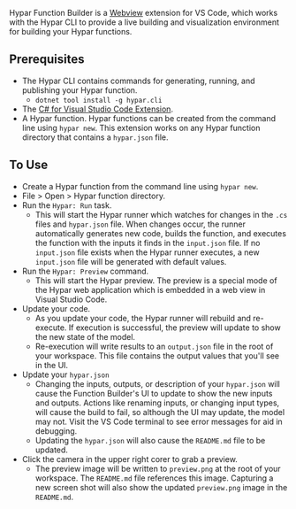 Hypar Function Builder is a [Webview](https://code.visualstudio.com/api/extension-guides/webview) extension for VS Code, which works with the Hypar CLI to provide a live building and visualization environment for building your Hypar functions.

## Prerequisites
- The Hypar CLI contains commands for generating, running, and publishing your Hypar function.
  - `dotnet tool install -g hypar.cli`
- The [C# for Visual Studio Code Extension](https://marketplace.visualstudio.com/items?itemName=ms-vscode.csharp).
- A Hypar function. Hypar functions can be created from the command line using `hypar new`. This extension works on any Hypar function directory that contains a `hypar.json` file.

## To Use
- Create a Hypar function from the command line using `hypar new`.
- File > Open > Hypar function directory.
- Run the `Hypar: Run` task. 
  - This will start the Hypar runner which watches for changes in the `.cs` files and `hypar.json` file. When changes occur, the runner automatically generates new code, builds the function, and executes the function with the inputs it finds in the `input.json` file. If no `input.json` file exists when the Hypar runner executes, a new `input.json` file will be generated with default values.
- Run the `Hypar: Preview` command. 
  - This will start the Hypar preview. The preview is a special mode of the Hypar web application which is embedded in a web view in Visual Studio Code.
- Update your code.
  - As you update your code, the Hypar runner will rebuild and re-execute. If execution is successful, the preview will update to show the new state of the model.
  - Re-execution will write results to an `output.json` file in the root of your workspace. This file contains the output values that you'll see in the UI.
- Update your `hypar.json`
  - Changing the inputs, outputs, or description of your `hypar.json` will cause the Function Builder's UI to update to show the new inputs and outputs. Actions like renaming inputs, or changing input types, will cause the build to fail, so although the UI may update, the model may not. Visit the VS Code terminal to see error messages for aid in debugging.
  - Updating the `hypar.json` will also cause the `README.md` file to be updated.
- Click the camera in the upper right corer to grab a preview.
  - The preview image will be written to `preview.png` at the root of your workspace. The `README.md` file references this image. Capturing a new screen shot will also show the updated `preview.png` image in the `README.md`.